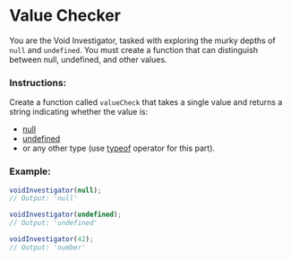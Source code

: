 # Value Checker

You are the Void Investigator, tasked with exploring the murky depths of `null` and `undefined`. You must create a function that can distinguish between null, undefined, and other values.

### Instructions:

Create a function called `valueCheck` that takes a single value and returns a string indicating whether the value is:

- [null](https://developer.mozilla.org/ru/docs/Web/JavaScript/Reference/Operators/null)
- [undefined](https://developer.mozilla.org/ru/docs/Web/JavaScript/Reference/Global_Objects/undefined)
- or any other type (use [typeof](https://developer.mozilla.org/ru/docs/Web/JavaScript/Reference/Operators/typeof) operator for this part).

### Example:

```js
voidInvestigator(null);
// Output: 'null'

voidInvestigator(undefined);
// Output: 'undefined'

voidInvestigator(42);
// Output: 'number'
```
